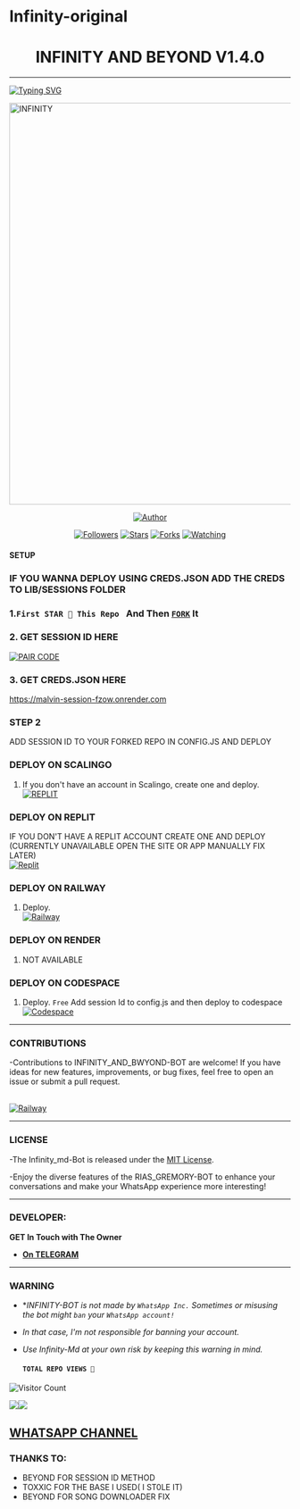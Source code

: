 # Infinity-original  
<h1 align="center"> INFINITY AND BEYOND V1.4.0</h1>
<p align="center">  
  
***
  
<a href="https://git.io/typing-svg"><img src="https://readme-typing-svg.demolab.com?font=Black+Ops+One&size=50&pause=1000&color=1BAFBAFF&center=true&width=910&height=100&lines=THANKS FOR CHOOSING ;INFINITY-MD-BOT;MULTI+DEVICE+WHATSAPP+BOT;CREATED+BY+BEYOND+NORMAL;RELEASED+09.07.24" alt="Typing SVG" /></a>
  </p>
    <img alt="INFINITY" width="960" height="720" src="https://tinyurl.com/ry4d6j4d">
<p align="center">
<priasgremorybot align="center">
<a href="https://github.com/Sudaisz/Infinity-original.git"><img title="Author" src="https://img.shields.io/badge/Infinity Md-black?style=for-the-badge&logo=github"></a>
<p align="center">
<a href="https://github.com/Sudaisz/followers"><img title="Followers" src="https://img.shields.io/github/followers/Sudaisz?color=blue&style=flat-square"></a>
<a href="https://github.com/Sudaisz/Infinity-original.git/stargazers/"><img title="Stars" src="https://img.shields.io/github/stars/Sudaisz/Infinity-origina?color=red&style=flat-square"></a>
<a href="https://github.com/Sudaisz/Infinity-original.git/network/members"><img title="Forks" src="https://img.shields.io/github/forks/Sudaisz/Infinity-original?color=green&style=flat-square"></a>
<a href="https://github.com/Sudaisz/Infinity_original.git/watchers"><img title="Watching" src="https://img.shields.io/github/watchers/github.com/Sudaisz/Infinity-original.git?label=Watchers&color=yellow&style=flat-square"></a>

#### SETUP 
### IF YOU WANNA DEPLOY USING CREDS.JSON ADD THE CREDS TO LIB/SESSIONS FOLDER 

### 1.`First STAR 🌟 This Repo ` And Then [`FORK`](https://https://github.com/Sudaisz/Infinity-original.git/fork) It

### 2. GET SESSION ID HERE 

<a href='https://malvin-session-fzow.onrender.com/' target="_blank"><img alt='PAIR CODE' src='https://img.shields.io/badge/Click here to get your session id-blue?style=for-the-badge&logo=opencv&logoColor=white'/></a> 
### 3. GET CREDS.JSON HERE 

https://malvin-session-fzow.onrender.com

### STEP 2
ADD SESSION ID TO YOUR FORKED REPO IN CONFIG.JS
AND DEPLOY

### DEPLOY ON SCALINGO

1. If you don't have an account in Scalingo, create one and deploy.
    <br>
    <a href='https://auth.scalingo.com/users/sign_in' target="_blank"><img alt='REPLIT' src='https://img.shields.io/badge/-DEPLOY-orange?style=for-the-badge&logo=scalingo&logoColor=white'/></a>


### DEPLOY ON REPLIT
IF YOU DON'T HAVE A REPLIT ACCOUNT CREATE ONE AND DEPLOY (CURRENTLY UNAVAILABLE OPEN THE SITE OR APP MANUALLY FIX LATER)
    <br>
    <a href='https://replit.com/github.com/Sudaisz/Infimity-origin.git' target="_blank"><img alt='Replit' src='https://img.shields.io/badge/-Deploy-red?style=for-the-badge&logo=replit&logoColor=white'/></a>
    
 ### DEPLOY ON RAILWAY 
1. Deploy.
    <br>
    <a href='https://railway.com/github.com/Sudaisz/Infinity_original.git' target="_blank"><img alt='Railway' src='https://img.shields.io/badge/-Deploy-green?style=for-the-badge&logo=render&logoColor=white'/></a>

 ### DEPLOY ON RENDER 
1. NOT AVAILABLE 
    
### DEPLOY ON CODESPACE 
1. Deploy. `Free`
Add session Id to config.js and then deploy to codespace
    <br>
    <a href='https://github.com/codespaces' target="_blank"><img alt='Codespace' src='https://img.shields.io/badge/-Deploy-green?style=for-the-badge&logo=codespace&logoColor=white'/></a>

***


### CONTRIBUTIONS 
-Contributions to INFINITY_AND_BWYOND-BOT are welcome! If you have ideas for new features, improvements, or bug fixes, feel free to open an issue or submit a pull request.

<br>
    <a href='https://github.com/Sudaisz/Infinity-original.git/issues/new/choose' target="_blank"><img alt='Railway' src='https://img.shields.io/badge/-REPORT ISSUE-red?style=for-the-badge&logo=railway&logoColor=white'/></a>


***

### LICENSE 
-The Infinity_md-Bot is released under the [MIT License](https://opensource.org/licenses/MIT).

-Enjoy the diverse features of the RIAS_GREMORY-BOT  to enhance your conversations and make your WhatsApp experience more interesting!

***
### DEVELOPER:
**GET In Touch with The Owner**
- [**On TELEGRAM**](https://t.me/Zebro1_bot)

***
### WARNING

- **INFINITY-BOT is not made by `WhatsApp Inc.` Sometimes or misusing the bot might `ban` your `WhatsApp account!`*
- *In that case, I'm not responsible for banning your account.*
- *Use Infinity-Md at your own risk by keeping this warning in mind.*
  
  #### ```TOTAL REPO VIEWS 🧚```
![Visitor Count](https://profile-counter.glitch.me/Sudaisz/count.svg)

<a><img src='https://i.imgur.com/LyHic3i.gif'/></a><a><img src='https://i.imgur.com/LyHic3i.gif'/></a>

 ## [ WHATSAPP CHANNEL ](https://whatsapp.com/channel/0029Vaoi15YAojYuT1dU8q2H) 

### THANKS TO:

- BEYOND FOR SESSION ID METHOD
- TOXXIC FOR THE BASE I USED( I ST0LE IT)
- BEYOND FOR SONG DOWNLOADER FIX 
